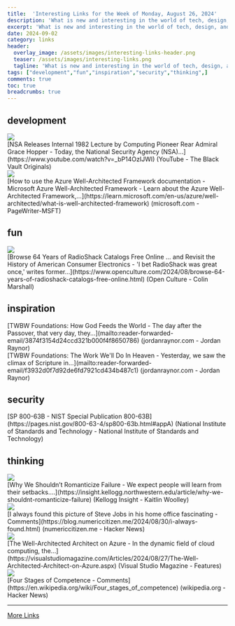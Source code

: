 ```yaml
---
title:  'Interesting Links for the Week of Monday, August 26, 2024'
description: 'What is new and interesting in the world of tech, design, and leadership?'
excerpt: 'What is new and interesting in the world of tech, design, and leadership?'
date: 2024-09-02
category: links
header:
  overlay_image: /assets/images/interesting-links-header.png
  teaser: /assets/images/interesting-links.png
  tagline: 'What is new and interesting in the world of tech, design, and leadership?'
tags: ["development","fun","inspiration","security","thinking",]
comments: true
toc: true
breadcrumbs: true
---
```


## development
<div class="link-content"><img src='https://i.ytimg.com/vi/_bP14OzIJWI/maxresdefault.jpg' class="link-image"/>
<div class="link-text" markdown="1">
  [NSA Releases Internal 1982 Lecture by Computing Pioneer Rear Admiral Grace Hopper - Today, the National Security Agency (NSA)...](https://www.youtube.com/watch?v=_bP14OzIJWI) (YouTube - The Black Vault Originals)
</div>
</div>
<div class="link-content"><img src='https://learn.microsoft.com/en-us/media/open-graph-image.png' class="link-image"/>
<div class="link-text" markdown="1">
  [How to use the Azure Well-Architected Framework documentation - Microsoft Azure Well-Architected Framework - Learn about the Azure Well-Architected Framework,...](https://learn.microsoft.com/en-us/azure/well-architected/what-is-well-architected-framework) (microsoft.com - PageWriter-MSFT)
</div>
</div>

## fun
<div class="link-content"><img src='https://cdn8.openculture.com/2024/08/29222352/opengraph_radioshackcatalogs-com-1024x535.jpg' class="link-image"/>
<div class="link-text" markdown="1">
  [Browse 64 Years of RadioShack Catalogs Free Online … and Revisit the History of American Consumer Electronics - 'I bet RadioShack was great once,' writes former...](https://www.openculture.com/2024/08/browse-64-years-of-radioshack-catalogs-free-online.html) (Open Culture - Colin Marshall)
</div>
</div>

## inspiration
<div class="link-content"><div class="link-text" markdown="1">
  [TWBW Foundations: How God Feeds the World - The day after the Passover, that very day, they...](mailto:reader-forwarded-email/3874f3154d24ccd321b000f4f8650786) (jordanraynor.com - Jordan Raynor)
</div>
</div>
<div class="link-content"><div class="link-text" markdown="1">
  [TWBW Foundations: The Work We'll Do In Heaven - Yesterday, we saw the climax of Scripture in...](mailto:reader-forwarded-email/f3932d0f7d92de6fd7921cd434b487c1) (jordanraynor.com - Jordan Raynor)
</div>
</div>

## security
<div class="link-content"><div class="link-text" markdown="1">
  [SP 800-63B - NIST Special Publication 800-63B](https://pages.nist.gov/800-63-4/sp800-63b.html#appA) (National Institute of Standards and Technology - National Institute of Standards and Technology)
</div>
</div>

## thinking
<div class="link-content"><img src='https://insight.kellogg.northwestern.edu/content/uploads/_1200x630_fit_center-center_82_none/Full_0924_success_failure.png?mtime=1724165823' class="link-image"/>
<div class="link-text" markdown="1">
  [Why We Shouldn’t Romanticize Failure - We expect people will learn from their setbacks....](https://insight.kellogg.northwestern.edu/article/why-we-shouldnt-romanticize-failure) (Kellogg Insight - Kaitlin Woolley)
</div>
</div>
<div class="link-content"><img src='https://news.ycombinator.com/favicon.ico' class="link-image"/>
<div class="link-text" markdown="1">
  [I always found this picture of Steve Jobs in his home office fascinating - Comments](https://blog.numericcitizen.me/2024/08/30/i-always-found.html) (numericcitizen.me - Hacker News)
</div>
</div>
<div class="link-content"><img src='https://visualstudiomagazine.com/-/media/ECG/VirtualizationReview/Images/introimages2014/CloudArchitect.jpg' class="link-image"/>
<div class="link-text" markdown="1">
  [The Well-Architected Architect on Azure - In the dynamic field of cloud computing, the...](https://visualstudiomagazine.com/Articles/2024/08/27/The-Well-Architected-Architect-on-Azure.aspx) (Visual Studio Magazine - Features)
</div>
</div>
<div class="link-content"><img src='https://news.ycombinator.com/favicon.ico' class="link-image"/>
<div class="link-text" markdown="1">
  [Four Stages of Competence - Comments](https://en.wikipedia.org/wiki/Four_stages_of_competence) (wikipedia.org - Hacker News)
</div>
</div>


---
[More Links](/links)
